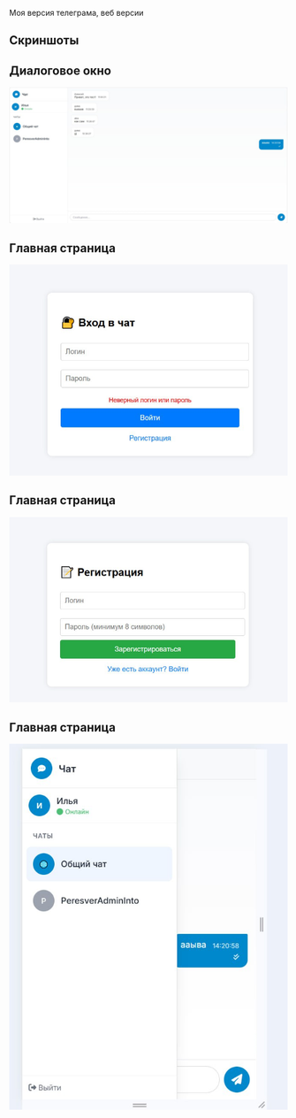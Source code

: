 Моя версия телеграма, веб версии
## Скриншоты

## Диалоговое окно
![Главная страница](images/telegram.jpg)

## Главная страница
![Главная страница](images/telegram2.jpg)

## Главная страница
![Главная страница](images/telegram3.jpg)

## Главная страница
![Главная страница](images/telegram4.jpg)
